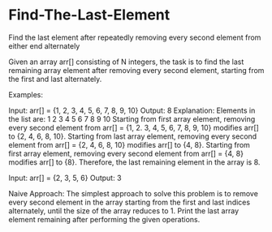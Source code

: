 # Find-The-Last-Element
Find the last element after repeatedly removing every second element from either end alternately

Given an array arr[] consisting of N integers, the task is to find the last remaining array element after removing every second element, starting from the first and last alternately.

Examples:

Input: arr[] = {1, 2, 3, 4, 5, 6, 7, 8, 9, 10}
Output: 8
Explanation: Elements in the list are: 1 2 3 4 5 6 7 8 9 10
Starting from first array element, removing every second element from arr[] = {1, 2. 3, 4, 5, 6, 7, 8, 9, 10} modifies arr[] to {2, 4, 6, 8, 10}.
Starting from last array element, removing every second element from arr[] = {2, 4, 6, 8, 10} modifies arr[] to {4, 8}.
Starting from first array element, removing every second element from arr[] = {4, 8} modifies arr[] to {8}.
Therefore, the last remaining element in the array is 8.

Input: arr[] = {2, 3, 5, 6}
Output: 3

Naive Approach: 
  The simplest approach to solve this problem is to remove every second element in the array starting from the first and last indices alternately, until the size of the array reduces to 1. Print the last array element remaining after performing the given operations. 
